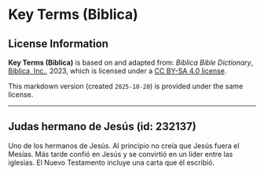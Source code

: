 # Key Terms (Biblica)

## License Information

**Key Terms (Biblica)** is based on and adapted from: _Biblica Bible Dictionary_, [Biblica, Inc.](https://www.biblica.com/), 2023, which is licensed under a [CC BY-SA 4.0 license](https://creativecommons.org/licenses/by-sa/4.0/legalcode.en).

This markdown version (created `2025-10-20`) is provided under the same license.



--------------------------------

## Judas hermano de Jesús (id: 232137)

Uno de los hermanos de Jesús. Al principio no creía que Jesús fuera el Mesías. Más tarde confió en Jesús y se convirtió en un líder entre las iglesias. El Nuevo Testamento incluye una carta que él escribió.


